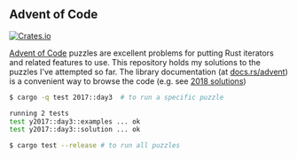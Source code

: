 ## Advent of Code

[![Crates.io](https://img.shields.io/crates/v/advent.svg)](https://crates.io/crates/advent)

[Advent of Code] puzzles are excellent problems for putting Rust iterators and related features to use. This repository 
holds my solutions to the puzzles I've attempted so far. The library documentation (at [docs.rs/advent]) is a convenient 
way to browse the code (e.g. see [2018 solutions])

```bash
$ cargo -q test 2017::day3  # to run a specific puzzle

running 2 tests
test y2017::day3::examples ... ok
test y2017::day3::solution ... ok

$ cargo test --release # to run all puzzles
```

[docs.rs/advent]: https://docs.rs/advent/
[Advent of Code]: https://adventofcode.com/
[2018 solutions]: https://docs.rs/crate/advent/0.2.2/source/src/y2018/mod.rs